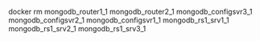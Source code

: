 docker rm mongodb_router1_1 mongodb_router2_1 mongodb_configsvr3_1 mongodb_configsvr2_1 mongodb_configsvr1_1 mongodb_rs1_srv1_1 mongodb_rs1_srv2_1 mongodb_rs1_srv3_1